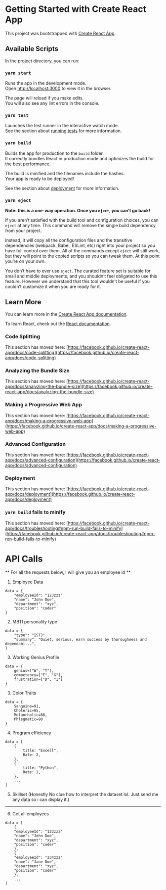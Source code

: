 # Getting Started with Create React App

This project was bootstrapped with [Create React App](https://github.com/facebook/create-react-app).

## Available Scripts

In the project directory, you can run:

### `yarn start`

Runs the app in the development mode.\
Open [http://localhost:3000](http://localhost:3000) to view it in the browser.

The page will reload if you make edits.\
You will also see any lint errors in the console.

### `yarn test`

Launches the test runner in the interactive watch mode.\
See the section about [running tests](https://facebook.github.io/create-react-app/docs/running-tests) for more information.

### `yarn build`

Builds the app for production to the `build` folder.\
It correctly bundles React in production mode and optimizes the build for the best performance.

The build is minified and the filenames include the hashes.\
Your app is ready to be deployed!

See the section about [deployment](https://facebook.github.io/create-react-app/docs/deployment) for more information.

### `yarn eject`

**Note: this is a one-way operation. Once you `eject`, you can’t go back!**

If you aren’t satisfied with the build tool and configuration choices, you can `eject` at any time. This command will remove the single build dependency from your project.

Instead, it will copy all the configuration files and the transitive dependencies (webpack, Babel, ESLint, etc) right into your project so you have full control over them. All of the commands except `eject` will still work, but they will point to the copied scripts so you can tweak them. At this point you’re on your own.

You don’t have to ever use `eject`. The curated feature set is suitable for small and middle deployments, and you shouldn’t feel obligated to use this feature. However we understand that this tool wouldn’t be useful if you couldn’t customize it when you are ready for it.

## Learn More

You can learn more in the [Create React App documentation](https://facebook.github.io/create-react-app/docs/getting-started).

To learn React, check out the [React documentation](https://reactjs.org/).

### Code Splitting

This section has moved here: [https://facebook.github.io/create-react-app/docs/code-splitting](https://facebook.github.io/create-react-app/docs/code-splitting)

### Analyzing the Bundle Size

This section has moved here: [https://facebook.github.io/create-react-app/docs/analyzing-the-bundle-size](https://facebook.github.io/create-react-app/docs/analyzing-the-bundle-size)

### Making a Progressive Web App

This section has moved here: [https://facebook.github.io/create-react-app/docs/making-a-progressive-web-app](https://facebook.github.io/create-react-app/docs/making-a-progressive-web-app)

### Advanced Configuration

This section has moved here: [https://facebook.github.io/create-react-app/docs/advanced-configuration](https://facebook.github.io/create-react-app/docs/advanced-configuration)

### Deployment

This section has moved here: [https://facebook.github.io/create-react-app/docs/deployment](https://facebook.github.io/create-react-app/docs/deployment)

### `yarn build` fails to minify

This section has moved here: [https://facebook.github.io/create-react-app/docs/troubleshooting#npm-run-build-fails-to-minify](https://facebook.github.io/create-react-app/docs/troubleshooting#npm-run-build-fails-to-minify)


# API Calls


** For all the requests below, I will give you an employee id **

1. Employee Data
```
data = {
    "employeeId": "123zzz"
    "name": "John Doe",
    "department": "xyz",
    "position": "coder"
}
```

2. MBTI personality type
```
data = {
    "type": "ISTJ"
    "summary": "Quiet, serious, earn success by thoroughness and dependabi...",
}
```

3. Working Genius Profile
```
data = {
    genius=["W", "T"],
    competency=["E", "G"],
    frustration=["D", "I"]
}
```

3. Color Traits
```
data = {
    Sanguine=91,
    Choleric=95,
    Melancholic=86,
    Phlegmatic=90
}
```

4. Program efficiency
```
data = [
    {
        title: "Excell",
        Rate: 2,
    },
    {
        title: "Python",
        Rate: 1,
    },
    ...
]
```

5. Skillset
(Honestly No clue how to interpret the dataset lol. Just send me any data so i can display it.)

***

6. Get all employees

```
data = [
    {
    "employeeId": "123zzz"
    "name": "John Doe",
    "department": "xyz",
    "position": "coder"
    },
    {
    "employeeId": "234zzz"
    "name": "Jane Doe",
    "department": "xyz",
    "position": "coder"
    },
    ...
]
```
